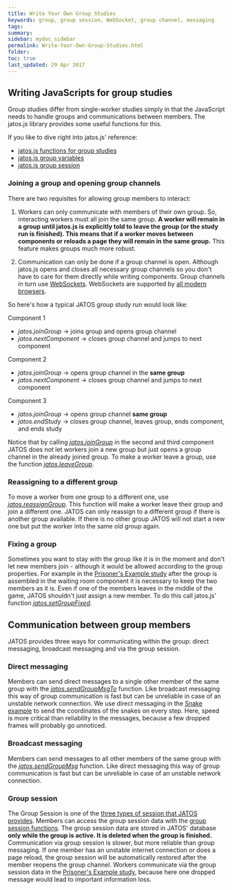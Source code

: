 ```yaml
---
title: Write Your Own Group Studies
keywords: group, group session, WebSocket, group channel, messaging
tags:
summary:
sidebar: mydoc_sidebar
permalink: Write-Your-Own-Group-Studies.html
folder:
toc: true
last_updated: 29 Apr 2017
---
```


## Writing JavaScripts for group studies

Group studies differ from single-worker studies simply in that the JavaScript needs to handle groups and communications between members. The jatos.js library provides some useful functions for this.

If you like to dive right into jatos.js' reference:

* [jatos.js functions for group studies](jatos.js-Reference.html#functions-for-group-studies)
* [jatos.js group variables](jatos.js-Reference.html#group-variables)
* [jatos.js group session](jatos.js-Reference.html#groups-session-data)

### Joining a group and opening group channels

There are two requisites for allowing group members to interact:

1. Workers can only communicate with members of their own group. So, interacting workers must all join the same group. 
**A worker will remain in a group until jatos.js is explicitly told to leave the group (or the study run is finished). This means that if a worker moves between components or reloads a page they will remain in the same group.** This feature makes groups much more robust. 

1. Communication can only be done if a group channel is open. Although jatos.js opens and closes all necessary group channels so you don't have to care for them directly while writing components. Group channels in turn use [WebSockets](https://en.wikipedia.org/wiki/WebSocket). WebSockets are supported by [all modern browsers](http://caniuse.com/#feat=websockets). 

So here's how a typical JATOS group study run would look like:

Component 1

  * _jatos.joinGroup_ -> joins group and opens group channel
  * _jatos.nextComponent_ -> closes group channel and jumps to next component

Component 2

  * _jatos.joinGroup_ -> opens group channel in the **same group**
  * _jatos.nextComponent_ -> closes group channel and jumps to next component

Component 3

  * _jatos.joinGroup_ -> opens group channel **same group**
  * _jatos.endStudy_ -> closes group channel, leaves group, ends component, and ends study

Notice that by calling _[jatos.joinGroup](jatos.js-Reference.html#jatosjoingroupcallbacks)_ in the second and third component JATOS does not let workers join a new group but just  opens a group channel in the already joined group. To make a worker leave a group,  use the function [_jatos.leaveGroup_](jatos.js-Reference.html#jatosleavegrouponsuccess-onerror).

### Reassigning to a different group

To move a worker from one group to a different one, use [_jatos.reassignGroup_](jatos.js-Reference.html#jatosreassigngrouponsuccess-onfail). This function will make a worker leave their group and join a different one. JATOS can only reassign to a different group if there is another group available. If there is no other group JATOS will not start a new one but put the worker into the same old group again.  

### Fixing a group

Sometimes you want to stay with the group like it is in the moment and don't let new members join - although it would be allowed according to the group properties. For example in the [Prisoner's Example study](Example-Studies.html#prisoners-dilemma) after the group is assembled in the waiting room component it is necessary to keep the two members as it is. Even if one of the members leaves in the middle of the game, JATOS shouldn't just assign a new member. To do this call jatos.js' function [_jatos.setGroupFixed_](jatos.js-Reference.html#jatossetgroupfixed).

## Communication between group members

JATOS provides three ways for communicating within the group: direct messaging, broadcast messaging and via the group session.

### Direct messaging
Members can send direct messages to a single other member of the same group with the [_jatos.sendGroupMsgTo_](jatos.js-Reference.html#jatossendgroupmsgtorecipient-msg) function. Like broadcast messaging this way of group communication is fast but can be unreliable in case of an unstable network connection. We use direct messaging in the [Snake example](Example-Studies.html#snake) to send the coordinates of the snakes on every step. Here, speed is more critical than reliability in the messages, because a few dropped frames will probably go unnoticed. 

### Broadcast messaging
Members can send messages to all other members of the same group with the [_jatos.sendGroupMsg_](jatos.js-Reference.html#jatossendgroupmsgmsg) function. Like direct messaging this way of group communication is fast but can be unreliable in case of an unstable network connection.

### Group session
The Group Session is one of the [three types of session that JATOS provides](Session-Data-Three-Types.html). Members can access the group session data with the [group session functions](jatos.js-Reference.html#functions-to-access-the-group-session). The group session data are stored in JATOS' database **only while the group is active. It is deleted when the group is finished.** Communication via group session is slower, but more reliable than group messaging. If one member has an unstable internet connection or does a page reload, the group session will be automatically restored after the member reopens the group channel. Workers communicate via the group session data in the [Prisoner's Example study](Example-Studies.html#prisoners-dilemma), because here one dropped message would lead to important information loss.
